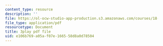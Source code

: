 ```yaml
---
content_type: resource
description: ''
file: https://ol-ocw-studio-app-production.s3.amazonaws.com/courses/18-01sc-single-variable-calculus-fall-2010/e106b769a05af07e166558d8a0d78504_21784.pdf
file_type: application/pdf
resourcetype: Document
title: 3play pdf file
uid: e106b769-a05a-f07e-1665-58d8a0d78504
---
```

